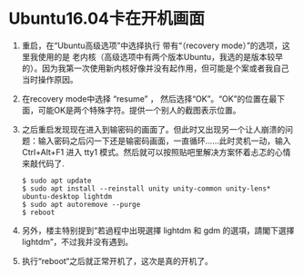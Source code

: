 # Ubuntu16.04卡在开机画面

1. 重启，在“Ubuntu高级选项”中选择执行 带有“（recovery mode）”的选项，这里我使用的是 老内核（高级选项中有两个版本Ubuntu，我选的是版本较早的）。因为我第一次使用新内核好像并没有起作用，但可能是个案或者我自己当时操作原因。

2. 在recovery mode中选择 “resume” ， 然后选择“OK”。“OK”的位置在最下面，可能OK是两个特殊字符。提供一个别人的截图表示位置。

3. 之后重启发现现在进入到输密码的画面了。但此时又出现另一个让人崩溃的问题：输入密码之后闪一下还是输密码画面，一直循环......此时灵机一动，输入Ctrl+Alt+F1 进入 tty1 模式。然后就可以按照贴吧里解决方案怀着忐忑的心情来敲代码了.
    ```
    $ sudo apt update
    $ sudo apt install --reinstall unity unity-common unity-lens* ubuntu-desktop lightdm
    $ sudo apt autoremove --purge
    $ reboot
    ```

4. 另外，楼主特别提到“若過程中出現選擇 lightdm 和 gdm 的選項，請閣下選擇 lightdm”，不过我并没有遇到。

5. 执行“reboot“之后就正常开机了，这次是真的开机了。